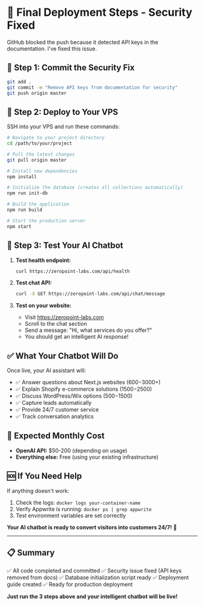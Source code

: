 # 🚀 Final Deployment Steps - Security Fixed

GitHub blocked the push because it detected API keys in the documentation. I've fixed this issue.

## 🔧 Step 1: Commit the Security Fix

```bash
git add .
git commit -m "Remove API keys from documentation for security"
git push origin master
```

## 🚀 Step 2: Deploy to Your VPS

SSH into your VPS and run these commands:

```bash
# Navigate to your project directory
cd /path/to/your/project

# Pull the latest changes
git pull origin master

# Install new dependencies
npm install

# Initialize the database (creates all collections automatically)
npm run init-db

# Build the application
npm run build

# Start the production server
npm start
```

## 🧪 Step 3: Test Your AI Chatbot

1. **Test health endpoint:**
   ```bash
   curl https://zeropoint-labs.com/api/health
   ```

2. **Test chat API:**
   ```bash
   curl -X GET https://zeropoint-labs.com/api/chat/message
   ```

3. **Test on your website:**
   - Visit https://zeropoint-labs.com
   - Scroll to the chat section
   - Send a message: "Hi, what services do you offer?"
   - You should get an intelligent AI response!

## ✅ What Your Chatbot Will Do

Once live, your AI assistant will:
- ✅ Answer questions about Next.js websites ($600-$3000+)
- ✅ Explain Shopify e-commerce solutions ($1500-$2500)
- ✅ Discuss WordPress/Wix options ($500-$1500)
- ✅ Capture leads automatically
- ✅ Provide 24/7 customer service
- ✅ Track conversation analytics

## 🎯 Expected Monthly Cost

- **OpenAI API:** $50-200 (depending on usage)
- **Everything else:** Free (using your existing infrastructure)

## 🆘 If You Need Help

If anything doesn't work:
1. Check the logs: `docker logs your-container-name`
2. Verify Appwrite is running: `docker ps | grep appwrite`
3. Test environment variables are set correctly

**Your AI chatbot is ready to convert visitors into customers 24/7!** 🎉

---

## 📋 Summary

✅ All code completed and committed
✅ Security issue fixed (API keys removed from docs)
✅ Database initialization script ready
✅ Deployment guide created
✅ Ready for production deployment

**Just run the 3 steps above and your intelligent chatbot will be live!**
